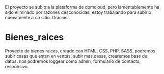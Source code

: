 El proyecto se subio a la plataforma de domcloud, pero lamentablemente ha sido eliminado por razones desconocidas, estoy trabajando para subirlo nuevamente a un sitio. Gracias.

# Bienes_raices
Proyecto de bienes raices, creado con HTML, CSS, PHP, SASS, podremos subir casas que esten en ventas, subir mas casas, crearemos base de datos. nos podremos loggear como admin, formulario de contacto, responsivo.


